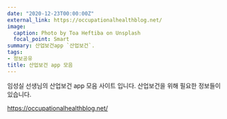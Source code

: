 ```yaml
---
date: "2020-12-23T00:00:00Z"
external_link: https://occupationalhealthblog.net/
image:
  caption: Photo by Toa Heftiba on Unsplash
  focal_point: Smart
summary: 산업보건app `산업보건`.
tags:
- 정보공유
title: 산업보건 app 모음
---
```


 임성실 선생님의 산업보건 app 모음 사이트 입니다. 산업보건을 위해 필요한 정보들이 있습니다. 
 
 https://occupationalhealthblog.net/